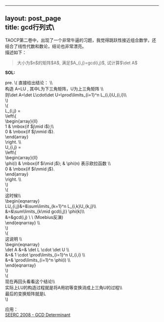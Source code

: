 ------------------------------------------------------------------------

layout: post\_page\
title: gcd行列式\
----

TAOCP第二卷中，出现了一个非常牛逼的习题，我觉得跳跃性接近组合数学，还结合了线性代数和数论，结论也非常漂亮。\
描述如下：

> 大小为\$n\$的矩阵\$A\$, 满足\$A\_{i,j}=gcd(i,j)\$, 试计算\$\\det A\$

**SOL:**

pre. \\( 直接给出结论： \\\\\
构造 A=LU , 其中L为下三角矩阵，U为上三角矩阵 \\\\\
则\\det A=\\det L\\cdot\\det U=\\prod\\limits\_{i=1}\^n
L\_{i,i}U\_{i,i}\\\\\
\\)\
\\(\
L\_{i,j} =\
\\left\\{\
\\begin{array}{ll}\
1 & \\mbox{if \$j\\mid i\$};\\\\\
0 & \\mbox{if \$j\\nmid i\$}.\
\\end{array}\
\\right. \\\\\
U\_{i,j} =\
\\left\\{\
\\begin{array}{ll}\
\\phi(i) & \\mbox{if \$i\\mid j\$}; & \\phi(n) 表示欧拉函数 \\\\\
0 & \\mbox{if \$i\\nmid j\$}.\
\\end{array}\
\\right. \\\\\
\\)\
\\(\
这时候\\\\\
\\begin{eqnarray}\
LU\_{i,j}&=&\\sum\\limits\_{k=1}\^n L\_{i,k}U\_{k,j}\\\\\
&=&\\sum\\limits\_{k\\mid gcd(i,j)} \\phi(k)\\\\\
&=&gcd(i,j) \\ \\ (Moebius反演)\
\\end{eqnarray} \\\\\
\\)\
\\(\
这说明 \\\\\
\\begin{eqnarray}\
\\det A &=& \\det L \\cdot \\det U \\\\\
&=& 1 \\cdot \\prod\\limits\_{i=1}\^n U\_{i,i} \\\\\
&=& \\prod\\limits\_{i=1}\^n \\phi(i) \\\\\
\\end{eqnarray}\
\\)\
\\(\
现在再回头看看这个结论\\\\\
实际上LU的构造过程就是将A用初等变换消成上三角U的过程\\\\\
最后的变换矩阵就是L\
\\)

应用：\
[SEERC 2008 - GCD Determinant](http://poj.org/problem?id=3910)
